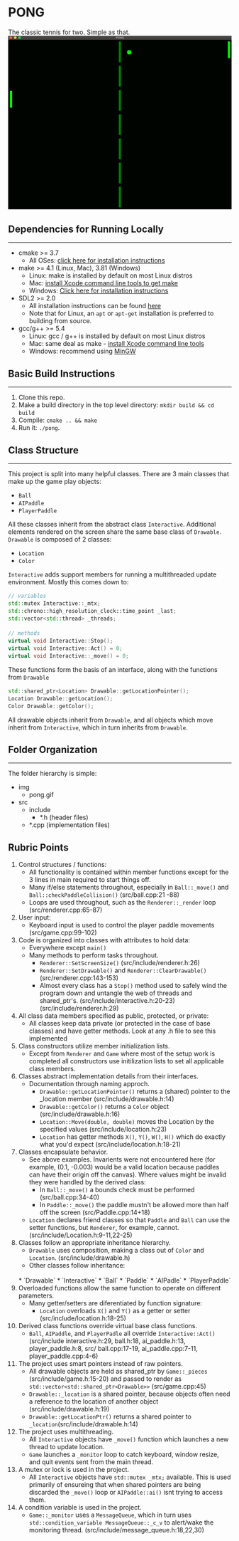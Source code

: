 # PONG



The classic tennis for two. Simple as that. </br>
<img src="img/pong.gif">



## Dependencies for Running Locally
---
* cmake >= 3.7
  * All OSes: [click here for installation instructions](https://cmake.org/install/)
* make >= 4.1 (Linux, Mac), 3.81 (Windows)
  * Linux: make is installed by default on most Linux distros
  * Mac: [install Xcode command line tools to get make](https://developer.apple.com/xcode/features/)
  * Windows: [Click here for installation instructions](http://gnuwin32.sourceforge.net/packages/make.htm)
* SDL2 >= 2.0
  * All installation instructions can be found [here](https://wiki.libsdl.org/Installation)
  * Note that for Linux, an `apt` or `apt-get` installation is preferred to building from source.
* gcc/g++ >= 5.4
  * Linux: gcc / g++ is installed by default on most Linux distros
  * Mac: same deal as make - [install Xcode command line tools](https://developer.apple.com/xcode/features/)
  * Windows: recommend using [MinGW](http://www.mingw.org/)

## Basic Build Instructions
---
1. Clone this repo.
2. Make a build directory in the top level directory: `mkdir build && cd build`
3. Compile: `cmake .. && make`
4. Run it: `./pong`.

## Class Structure
---
This project is split into many helpful classes. There are 3 main classes that make up the game play objects:
  * `Ball`
  * `AIPaddle`
  * `PlayerPaddle`

All these classes inherit from the abstract class `Interactive`. Additional elements rendered on the screen share the same base class of `Drawable`.
`Drawable` is composed of 2 classes:
  * `Location`
  * `Color`

`Interactive` adds support members for running a multithreaded update environment. Mostly this comes down to:
```c++
// variables
std::mutex Interactive::_mtx;
std::chrono::high_resolution_clock::time_point _last;
std::vector<std::thread> _threads;

// methods
virtual void Interactive::Stop();
virtual void Interactive::Act() = 0;
virtual void Interactive::_move() = 0;
```
These functions form the basis of an interface, along with the functions from `Drawable`
```c++
std::shared_ptr<Location> Drawable::getLocationPointer();
Location Drawable::getLocation();
Color Drawable::getColor();

```
All drawable objects inherit from `Drawable`, and all objects which move inherit from `Interactive`, which in turn inherits from `Drawable`.

## Folder Organization
---
The folder hierarchy is simple:
  * img
    * pong.gif
  * src
    * include
      * *.h (header files)
    * *.cpp (implementation files)

## Rubric Points
1. Control structures / functions:
    * All functionality is contained within member functions except for the 3 lines in main required to start things off.
    * Many if/else statements throughout, especially in `Ball::_move()` and `Ball::checkPaddleCollision()` (src/ball.cpp:21 -88)
    * Loops are used throughout, such as the `Renderer::_render` loop (src/renderer.cpp:65-87)
2. User input:
    * Keyboard input is used to control the player paddle movements (src/game.cpp:99-102)
3. Code is organized into classes with attributes to hold data:
    * Everywhere except `main()`
    * Many methods to perform tasks throughout.
      * `Renderer::SetScreenSize()` (src/include/renderer.h:26)
      * `Renderer::SetDrawable()` and `Renderer::ClearDrawable()` (src/renderer.cpp:143-153)
      * Almost every class has a `Stop()` method used to safely wind the program down and untangle the web of threads and shared_ptr's. (src/include/interactive.h:20-23) (src/include/renderer.h:29)
4. All class data members specified as public, protected, or private:
    * All classes keep data private (or protected in the case of base classes) and have getter methods. Look at any .h file to see this implemented
5. Class constructors utilize member initialization lists.
    * Except from `Renderer` and `Game` where most of the setup work is completed all constructors use initilization lists to set all applicable class members.
6. Classes abstract implementation details from their interfaces.
    * Documentation through naming approch.
      * `Drawable::getLocationPointer()` returns a (shared) pointer to the _location member (src/include/drawable.h:14)
      * `Drawable::getColor()` returns a `Color` object (src/include/drawable.h:16)
      * `Location::Move(double, double)` moves the Location by the specified values (src/include/location.h:23)
      * `Location` has getter methods `X()`, `Y()`, `W()`, `H()` which do exactly what you'd expect (src/include/location.h:18-21)
7. Classes encapsulate behavior.
    * See above examples. Invarients were not encountered here (for example, (0.1, -0.003) would be a valid location because paddles can have their origin off the canvas). Where values might be invalid they were handled by the derived class:
      * In `Ball::_move()` a bounds check must be performed (src/ball.cpp:34-40)
      * In `Paddle::_move()` the paddle mustn't be allowed more than half off the screen (src/Paddle.cpp:14+18)
    * `Location` declares friend classes so that `Paddle` and `Ball` can use the setter functions, but `Renderer`, for example, cannot. (src/include/Location.h:9-11,22-25)
8. Classes follow an appropriate inheritance hierarchy.
    * `Drawable` uses composition, making a class out of `Color` and `Location`. (src/include/drawable.h)
    *  Other classes follow inheritance:
      </br>
      * `Drawable`
        * `Interactive`
          * `Ball`
          * `Paddle`
            * `AIPadle`
            * `PlayerPaddle`
9. Overloaded functions allow the same function to operate on different parameters.
    * Many getter/setters are diferentiated by function signature:
      * `Location` overloads `X()` and `Y()` as a getter or setter (src/include/location.h:18-25)
10. Derived class functions override virtual base class functions.
    * `Ball`, `AIPaddle`, and `PlayerPadle` all override `Interactive::Act()` (src/include interactive.h:29, ball.h:18, ai_paddle.h:13, player_paddle.h:8, src/ ball.cpp:17-19, ai_paddle.cpp:7-11, player_paddle.cpp:4-6)
11. The project uses smart pointers instead of raw pointers.
    * All drawable objects are held as shared_ptr by `Game::_pieces` (src/include/game.h:15-20) and passed to render as `std::vector<std::shared_ptr<Drawable>>` (src/game.cpp:45)
    * `Drawable::_location` is a shared pointer, because objects often need a reference to the location of another object (src/include/drawable.h:19)
    * `Drawable::getLocationPtr()` returns a shared pointer to `_location`(src/include/drawable.h:14)
12. The project uses multithreading.
    * All `Interactive` objects have `_move()` function which launches a new thread to update location. 
    * `Game` launches a `_monitor` loop to catch keyboard, window resize, and quit events sent from the main thread.
13. A mutex or lock is used in the project.
    * All `Interactive` objects have `std::mutex _mtx;` available. This is used primarily of ensureing that when shared pointers are being discarded the `_move()` loop or `AIPaddle::ai()` isnt trying to access them.
14. A condition variable is used in the project.
    * `Game::_monitor` uses a `MessageQueue`, which in turn uses `std::condition_variable MessageQueue::_c_v` to alert/wake the monitoring thread. (src/include/message_queue.h:18,22,30)